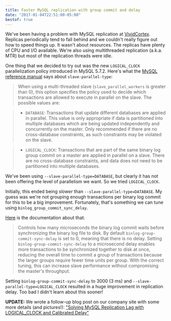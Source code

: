 ```yaml
---
title: Faster MySQL replication with group commit and delay
date: "2017-01-04T22:51:00-05:00"
bestof: true
---
```


We've been having a problem with MySQL replication at [VividCortex](https://www.vividcortex.com). Replicas periodically
tend to fall behind and we couldn't really figure out how to speed things up.
It wasn't about resources. The replicas have plenty of CPU and I/O available. We're
also using multithreaded replication (a.k.a. MTR) but most of the replication threads
were idle.

One thing that we decided to try out was the new `LOGICAL_CLOCK` parallelization policy
introduced in MySQL 5.7.2. Here's what the [MySQL reference manual](http://dev.mysql.com/doc/refman/5.7/en/replication-options-slave.html#option_mysqld_slave-parallel-type)
says about `slave-parallel-type`:

> When using a multi-threaded slave (`slave_parallel_workers` is greater than 0), this option specifies the policy used to decide which transactions are allowed to execute in parallel on the slave. The possible values are:

> * `DATABASE`: Transactions that update different databases are applied in parallel. This value is only appropriate if data is partitioned into multiple databases which are being updated independently and concurrently on the master. Only recommended if there are no cross-database constraints, as such constraints may be violated on the slave.

> * `LOGICAL_CLOCK`: Transactions that are part of the same binary log group commit on a master are applied in parallel on a slave. There are no cross-database constraints, and data does not need to be partitioned into multiple databases.

We've been using `--slave-parallel-type=DATABASE`, but clearly it has not been offering
the level of parallelism we want. So we tried `LOGICAL_CLOCK`.

Initially, this ended being *slower* than `--slave-parallel-type=DATABASE`. My guess was
we're not grouping enough transactions per binary log commit for this to be a big
improvement. Fortunately, that's something we can tune using `binlog_group_commit_sync_delay`.

[Here](http://dev.mysql.com/doc/refman/5.7/en/replication-options-binary-log.html#sysvar_binlog_group_commit_sync_delay) is the documentation about that:

> Controls how many microseconds the binary log commit waits before synchronizing the binary log file to disk. By default `binlog-group-commit-sync-delay` is set to 0, meaning that there is no delay. Setting `binlog-group-commit-sync-delay` to a microsecond delay enables more transactions to be synchronized together to disk at once, reducing the overall time to commit a group of transactions because the larger groups require fewer time units per group. With the correct tuning, this can increase slave performance without compromising the master's throughput.

Setting `binlog-group-commit-sync-delay` to 3000 (3 ms) and `--slave-parallel-type=LOGICAL_CLOCK`
resulted in a huge improvement in replication delay. Too bad I didn't learn about this sooner!

**UPDATE:** We wrote a follow-up blog post on our company site with some more details (and pictures!):
["Solving MySQL Replication Lag with LOGICAL_CLOCK and Calibrated Delay"](https://www.vividcortex.com/blog/solving-mysql-replication-lag-with-logical_clock-and-calibrated-delay)

